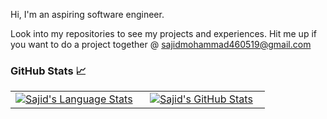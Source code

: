 Hi, I'm an aspiring software engineer. 

Look into my repositories to see my projects and experiences. Hit me up if you want to do a project together @ sajidmohammad460519@gmail.com

### GitHub Stats 📈
<div align="center">
  <table width="100%">
    <tbody>
      <tr>
        <td width="50%" style="border: none !important;">
        <div align="center" width="100%">
          <a href="https://github.com/sajidmohd717">
            <img src="https://github-readme-stats.vercel.app/api/top-langs/?username=sajidmohd717&layout=compact&hide_border=true&langs_count=6" alt="Sajid's Language Stats" vertical-align="middle"/>
          </a>
        </div>
        </td>
        <td width="50%" style="border: none !important;">
        <div align="center" width="100%">
          <a href="https://github.com/sajidmohd717">
            <!-- <img src="https://awesome-github-stats.azurewebsites.net/user-stats/sajidmohd717?cardType=github&theme=github" alt="Sajid's GitHub Stats" /> -->
            <!-- <img src="https://github-readme-stats.vercel.app/api?username=sajidmohd717&show_icons=true&hide=stars&hide_border=true" alt="Sajid's GitHub Stats" vertical-align="middle"/> -->
              <a href="https://awesome-github-stats.azurewebsites.net/index.html??cardType=level&preferLogin=false">    
              <img  alt="Sajid's GitHub Stats" src="https://awesome-github-stats.azurewebsites.net/user-stats/sajidmohd717?cardType=level&preferLogin=false" />  </a>
          </a>
        </div>
        </td>
      </tr>
    </tbody>
  <table>
<div>
